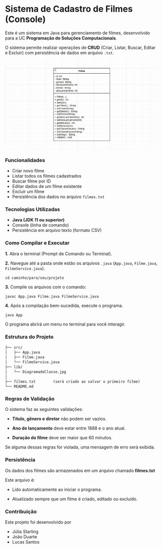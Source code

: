 # Sistema de Cadastro de Filmes (Console)

Este é um sistema em Java para gerenciamento de filmes, desenvolvido para a UC **Programação de Soluções Computacionais**. 

O sistema permite realizar operações de **CRUD** (Criar, Listar, Buscar, Editar e Excluir) com persistência de dados em arquivo `.txt`.

![Diagrama da Classe Filme](lib/DiagramadeClasse.jpg)


### Funcionalidades

- Criar novo filme
- Listar todos os filmes cadastrados
- Buscar filme por ID
- Editar dados de um filme existente
- Excluir um filme
- Persistência dos dados no arquivo `filmes.txt`

### Tecnologias Utilizadas

- **Java (JDK 11 ou superior)**
- Console (linha de comando)
- Persistência em arquivo texto (formato CSV)


### Como Compilar e Executar


**1.** Abra o terminal (Prompt de Comando ou Terminal).

**2.** Navegue até a pasta onde estão os arquivos `.java` (`App.java`, `Filme.java`, `FilmeService.java`).
```
cd caminho/para/seu/projeto
```

**3.** Compile os arquivos com o comando:
``` 
javac App.java Filme.java FilmeService.java 
```

**4.** Após a compilação bem-sucedida, execute o programa.
```
java App
```

O programa abrirá um menu no terminal para você interagir.

### Estrutura do Projeto
```
├── src/
│   ├── App.java
│   ├── Filme.java
│   └── FilmeService.java 
├── lib/
│   └── DiagramadeClasse.jpg 
│
├── filmes.txt        (será criado ao salvar o primeiro filme)
└── README.md 

```

### Regras de Validação
O sistema faz as seguintes validações:

- **Título, gênero e diretor** não podem ser vazios.

- **Ano de lançamento** deve estar entre 1888 e o ano atual.

- **Duração do filme** deve ser maior que 60 minutos.

Se alguma dessas regras for violada, uma mensagem de erro será exibida.


### Persistência

Os dados dos filmes são armazenados em um arquivo chamado **filmes.txt**

Este arquivo é:

- Lido automaticamente ao iniciar o programa.

- Atualizado sempre que um filme é criado, editado ou excluído.

### Contribuição
Este projeto foi desenvolvido por
- Júlia Starling
- João Duarte
- Lucas Santos
